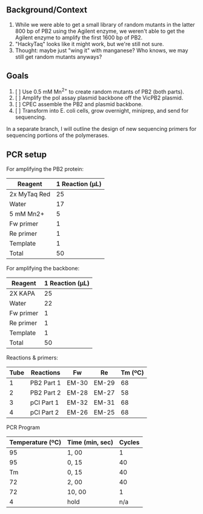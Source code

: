 ## Background/Context

1. While we were able to get a small library of random mutants in the latter 800 bp of PB2 using the Agilent enzyme, we weren't able to get the Agilent enzyme to amplify the first 1600 bp of PB2.
1. "HackyTaq" looks like it might work, but we're still not sure.
1. Thought: maybe just "wing it" with manganese? Who knows, we may still get random mutants anyways?

## Goals

1. [ ] Use 0.5 mM Mn<sup>2+</sup> to create random mutants of PB2 (both parts).
1. [ ] Amplify the pol assay plasmid backbone off the VicPB2 plasmid.
1. [ ] CPEC assemble the PB2 and plasmid backbone.
1. [ ] Transform into E. coli cells, grow overnight, miniprep, and send for sequencing.

In a separate branch, I will outline the design of new sequencing primers for sequencing portions of the polymerases.

## PCR setup

For amplifying the PB2 protein:

| Reagent      | 1 Reaction (µL) |
|--------------|-----------------|
| 2x MyTaq Red | 25              |
| Water        | 17              |
| 5 mM Mn2+    | 5               |
| Fw primer    | 1               |
| Re primer    | 1               |
| Template     | 1               |
| Total        | 50              |

For amplifying the backbone:

| Reagent   | 1 Reaction (µL) |
|-----------|-----------------|
| 2X KAPA   | 25              |
| Water     | 22              |
| Fw primer | 1               |
| Re primer | 1               |
| Template  | 1               |
| Total     | 50              |

Reactions & primers:

| Tube | Reactions  | Fw    | Re    | Tm (ºC) |
|------|------------|-------|-------|---------|
| 1    | PB2 Part 1 | EM-30 | EM-29 | 68      |
| 2    | PB2 Part 2 | EM-28 | EM-27 | 58      |
| 3    | pCI Part 1 | EM-32 | EM-31 | 68      |
| 4    | pCI Part 2 | EM-26 | EM-25 | 68      |

PCR Program

| Temperature (ºC) | Time (min, sec) | Cycles |
|------------------|-----------------|--------|
| 95               | 1, 00           | 1      |
| 95               | 0, 15           | 40     |
| Tm               | 0, 15           | 40     |
| 72               | 2, 00           | 40     |
| 72               | 10, 00          | 1      |
| 4                | hold            | n/a    |
